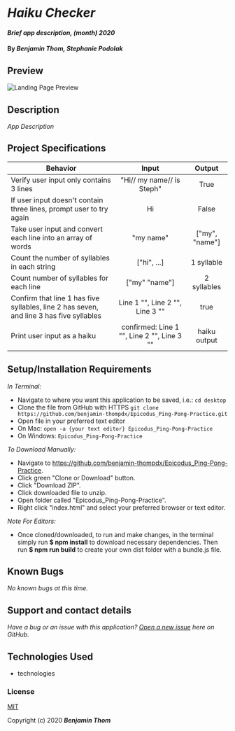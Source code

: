 # _Haiku Checker_

#### _Brief app description, (month) 2020_

#### By _**Benjamin Thom, Stephanie Podolak**_

## Preview
![Landing Page Preview](img/pizza-parlor.png)

## Description

_App Description_

## Project Specifications

| Behavior | Input | Output |
|---|:---:|:---:|
| Verify user input only contains 3 lines | "Hi// my name// is Steph" | True |
| If user input doesn't contain three lines, prompt user to try again | Hi | False |
| Take user input and convert each line into an array of words | "my name" | ["my", "name"] |
| Count the number of syllables in each string | ["hi", ...] | 1 syllable |
| Count number of syllables for each line | ["my" "name"] | 2 syllables |
| Confirm that line 1 has five syllables, line 2 has seven, and line 3 has five syllables | Line 1 "", Line 2 "", Line 3 "" | true |
| Print user input as a haiku | confirmed: Line 1 "", Line 2 "", Line 3 "" | haiku output|


## Setup/Installation Requirements

_In Terminal:_

* Navigate to where you want this application to be saved, i.e.:
```cd desktop```
* Clone the file from GitHub with HTTPS
```git clone https://github.com/benjamin-thompdx/Epicodus_Ping-Pong-Practice.git```
* Open file in your preferred text editor
* On Mac: ```open -a {your text editor} Epicodus_Ping-Pong-Practice```
* On Windows: ```Epicodus_Ping-Pong-Practice```

_To Download Manually:_

* Navigate to https://github.com/benjamin-thompdx/Epicodus_Ping-Pong-Practice.
* Click green "Clone or Download" button.
* Click "Download ZIP".
* Click downloaded file to unzip.
* Open folder called "Epicodus_Ping-Pong-Practice".
* Right click "index.html" and select your preferred browser or text editor.

_Note For Editors:_ 
* Once cloned/downloaded, to run and make changes, in the terminal simply run **$ npm install** to download necessary dependencies. Then run **$ npm run build** to create your own dist folder with a bundle.js file.

## Known Bugs

_No known bugs at this time._

## Support and contact details

_Have a bug or an issue with this application? [Open a new issue](https://github.com/benjamin-thompdx/Epicodus_Ping-Pong-Practice/issues) here on GitHub._

## Technologies Used

* technologies

### License

[MIT](https://choosealicense.com/licenses/mit/)

Copyright (c) 2020 **_Benjamin Thom_**